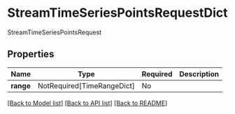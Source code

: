# StreamTimeSeriesPointsRequestDict

StreamTimeSeriesPointsRequest

## Properties
| Name | Type | Required | Description |
| ------------ | ------------- | ------------- | ------------- |
**range** | NotRequired[TimeRangeDict] | No |  |


[[Back to Model list]](../../README.md#models-v2-link) [[Back to API list]](../../README.md#documentation-for-api-endpoints) [[Back to README]](../../README.md)

